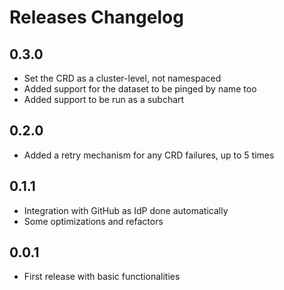 # Releases Changelog

## 0.3.0
- Set the CRD as a cluster-level, not namespaced
- Added support for the dataset to be pinged by name too
- Added support to be run as a subchart

## 0.2.0
- Added a retry mechanism for any CRD failures, up to 5 times


## 0.1.1
- Integration with GitHub as IdP done automatically
- Some optimizations and refactors

## 0.0.1
- First release with basic functionalities
